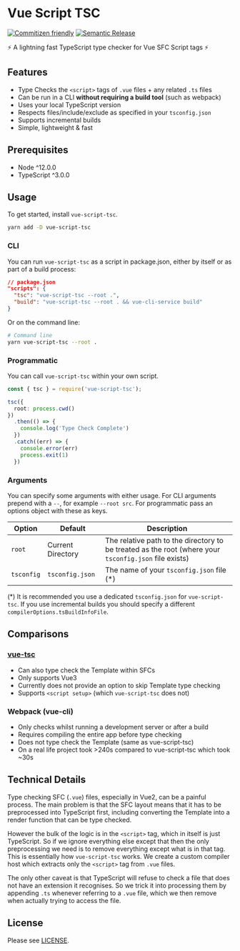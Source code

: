 # Vue Script TSC

[![Commitizen friendly](https://img.shields.io/badge/commitizen-friendly-brightgreen.svg)](http://commitizen.github.io/cz-cli/)
[![Semantic Release](https://img.shields.io/badge/%20%20%F0%9F%93%A6%F0%9F%9A%80-semantic--release-e10079.svg)](https://github.com/semantic-release/semantic-release)

⚡️ A lightning fast TypeScript type checker for Vue SFC Script tags ⚡️

## Features

- Type Checks the `<script>` tags of `.vue` files + any related `.ts` files
- Can be run in a CLI **without requiring a build tool** (such as webpack)
- Uses your local TypeScript version
- Respects files/include/exclude as specified in your `tsconfig.json`
- Supports incremental builds
- Simple, lightweight & fast

## Prerequisites

- Node ^12.0.0
- TypeScript ^3.0.0

## Usage

To get started, install `vue-script-tsc`.

```bash
yarn add -D vue-script-tsc
```

### CLI

You can run `vue-script-tsc` as a script in package.json, either by itself or as part of a build process:

```json
// package.json
"scripts": {
  "tsc": "vue-script-tsc --root .",
  "build": "vue-script-tsc --root . && vue-cli-service build"
}
```

Or on the command line:

```bash
# Command line
yarn vue-script-tsc --root .
```

### Programmatic

You can call `vue-script-tsc` within your own script.

```ts
const { tsc } = require('vue-script-tsc');

tsc({
  root: process.cwd()
})
  .then(() => {
    console.log('Type Check Complete')
  })
  .catch((err) => {
    console.error(err)
    process.exit(1)
  })
```

### Arguments

You can specify some arguments with either usage. For CLI arguments prepend with a `--`, for example `--root src`. For programmatic pass an options object with these as keys.

| Option        | Default           | Description                                                                                           |
| ------------- | ----------------- | ----------------------------------------------------------------------------------------------------- |
| `root`        | Current Directory | The relative path to the directory to be treated as the root (where your `tsconfig.json` file exists) |
| `tsconfig`    | `tsconfig.json`   | The name of your `tsconfig.json` file (*)                                                             |

(*) It is recommended you use a dedicated `tsconfig.json` for `vue-script-tsc`. If you use incremental builds you should specify a different `compilerOptions.tsBuildInfoFile`.

## Comparisons

### [vue-tsc](https://github.com/johnsoncodehk/vue-tsc)

- Can also type check the Template within SFCs
- Only supports Vue3
- Currently does not provide an option to skip Template type checking
- Supports `<script setup>` (which `vue-script-tsc` does not)

### Webpack (vue-cli)

- Only checks whilst running a development server or after a build
- Requires compiling the entire app before type checking
- Does not type check the Template (same as vue-script-tsc)
- On a real life project took >240s compared to vue-script-tsc which took ~30s

## Technical Details

Type checking SFC (`.vue`) files, especially in Vue2, can be a painful process. The main problem is that the SFC layout means that it has to be preprocessed into TypeScript first, including converting the Template into a render function that can be type checked.

However the bulk of the logic is in the `<script>` tag, which in itself is just TypeScript. So if we ignore everything else except that then the only preprocessing we need is to remove everything except what is in that tag. This is essentially how `vue-script-tsc` works. We create a custom compiler host which extracts only the `<script>` tag from `.vue` files.

The only other caveat is that TypeScript will refuse to check a file that does not have an extension it recognises. So we trick it into processing them by appending `.ts` whenever referring to a `.vue` file, which we then remove when actually trying to access the file.

## License

Please see [LICENSE](./LICENSE).
